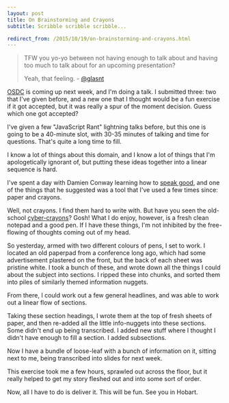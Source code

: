 ```yaml
---
layout: post
title: On Brainstorming and Crayons
subtitle: Scribble scribble scribble...

redirect_from: /2015/10/19/on-brainstorming-and-crayons.html
---
```



> TFW you yo-yo between not having enough to talk about and having too much to talk about for an upcoming presentation?
> 
> Yeah, that feeling. - [@glasnt](https://twitter.com/glasnt/status/655580156061286400)

[OSDC](https://2015.osdc.com.au) is coming up next week, and I'm doing a talk. I submitted three: two that I've given before, and a new one that I thought would be a fun exercise if it got accepted, but it was really a spur of the moment decision. Guess which one got accepted?

I've given a few "JavaScript Rant" lightning talks before, but this one is going to be a 40-minute slot, with 30-35 minutes of talking and time for questions. That's quite a long time to fill.

I know a lot of things about this domain, and I know a lot of things that I'm apologetically ignorant of, but putting these ideas together into a linear sequence is hard.

I've spent a day with Damien Conway learning how to [speak good](https://www.youtube.com/watch?v=W_i_DrWic88), and one of the things that he suggested was a tool that I've used a few times since: paper and crayons.

Well, not crayons. I find them hard to write with. But have you seen the old-school [cyber-crayons](http://www.crayoncollecting.com/ccolor27.htm)? Gosh! What I do enjoy, however, is a fresh clean notepad and a good pen. If I have these things, I'm not inhibited by the free-flowing of thoughts coming out of my head.

So yesterday, armed with two different colours of pens, I set to work. I located an old paperpad from a conference long ago, which had some advertisement plastered on the front, but the back of each sheet was pristine white. I took a bunch of these, and wrote down all the things I could about the subject into sections. I ripped these into chunks, and sorted them into piles of similarly themed information nuggets.

From there, I could work out a few general headlines, and was able to work out a linear flow of sections.

Taking these section headings, I wrote them at the top of fresh sheets of paper, and then re-added all the little info-nuggets into these sections. Some didn't end up being transcribed. I added new stuff where I thought I didn't have enough to fill a section. I added subsections.

Now I have a bundle of loose-leaf with a bunch of information on it, sitting next to me, being transcribed into slides for next week.

This exercise took me a few hours, sprawled out across the floor, but it really helped to get my story fleshed out and into some sort of order.

Now, all I have to do is deliver it. This will be fun. See you in Hobart.
